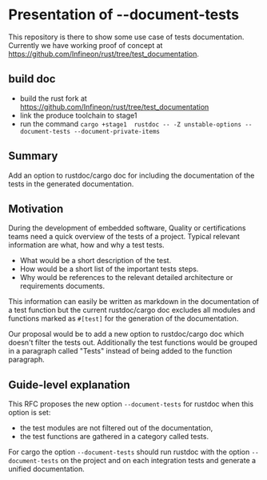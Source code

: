 # Presentation of --document-tests

This repository is there to show some use case of tests documentation.
Currently we have working proof of concept at https://github.com/Infineon/rust/tree/test_documentation.

## build doc

* build the rust fork at https://github.com/Infineon/rust/tree/test_documentation
* link the produce toolchain to stage1
* run the command `cargo +stage1  rustdoc -- -Z unstable-options --document-tests --document-private-items`


## Summary 

Add an option to rustdoc/cargo doc for including the documentation of the tests in the generated documentation. 

## Motivation

During the development of embedded software, Quality or certifications teams need a quick overview of the tests of a project.
Typical relevant information are what, how and why a test tests.
* What would be a short description of the test.
* How would be a short list of the important tests steps.
* Why would be references to the relevant detailed architecture or requirements documents.

This information can easily be written as markdown in the documentation of a test function but
the current rustdoc/cargo doc excludes all modules and functions marked as `#[test]` for the
generation of the documentation.

Our proposal would be to add a new option to rustdoc/cargo doc which doesn't filter the tests out.
Additionally the test functions would be grouped in a paragraph called "Tests" instead of being
added to the function paragraph.

## Guide-level explanation

This RFC proposes the new option `--document-tests` for rustdoc when this option is set:
 * the test modules are not filtered out of the documentation,
 * the test functions are gathered in a category called tests.
 
For cargo the option `--document-tests` should run rustdoc with the option `--document-tests` on the project and on each integration tests and generate a unified documentation.
